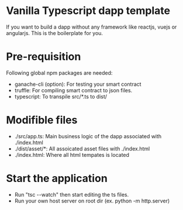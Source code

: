 # Vanilla Typescript dapp template

If you want to build a dapp without any framework like reactjs, vuejs or angularjs. This is the boilerplate for you.


# Pre-requisition
Following global npm packages are needed:
- ganache-cli (option): For testing your smart contract
- truffle: For compiling smart contract to json files.
- typescript: To transpile src/*.ts to dist/

# Modifible files
- ./src/app.ts: Main business logic of the dapp associated with ./index.html
- ./dist/asset/*: All assoicated asset files with ./index.html
- ./index.html: Where all html tempates is located

# Start the application
- Run "tsc --watch" then start editing the ts files.
- Run your own host server on root dir (ex. python -m http.server)

